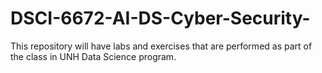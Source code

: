 # DSCI-6672-AI-DS-Cyber-Security-
This repository will have labs and exercises that are performed as part of the class in UNH Data Science program.
